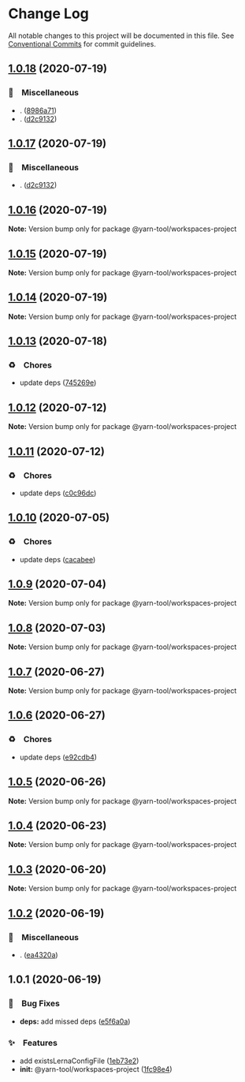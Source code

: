 # Change Log

All notable changes to this project will be documented in this file.
See [Conventional Commits](https://conventionalcommits.org) for commit guidelines.

## [1.0.18](https://github.com/bluelovers/ws-yarn-workspaces/compare/@yarn-tool/workspaces-project@1.0.15...@yarn-tool/workspaces-project@1.0.18) (2020-07-19)


### 🔖　Miscellaneous

* . ([8986a71](https://github.com/bluelovers/ws-yarn-workspaces/commit/8986a714a1902681563c7ee6a8591019043b38ef))
* . ([d2c9132](https://github.com/bluelovers/ws-yarn-workspaces/commit/d2c9132a20002352b271d6dc7acaf21983586fcb))





## [1.0.17](https://github.com/bluelovers/ws-yarn-workspaces/compare/@yarn-tool/workspaces-project@1.0.15...@yarn-tool/workspaces-project@1.0.17) (2020-07-19)


### 🔖　Miscellaneous

* . ([d2c9132](https://github.com/bluelovers/ws-yarn-workspaces/commit/d2c9132a20002352b271d6dc7acaf21983586fcb))





## [1.0.16](https://github.com/bluelovers/ws-yarn-workspaces/compare/@yarn-tool/workspaces-project@1.0.15...@yarn-tool/workspaces-project@1.0.16) (2020-07-19)

**Note:** Version bump only for package @yarn-tool/workspaces-project





## [1.0.15](https://github.com/bluelovers/ws-yarn-workspaces/compare/@yarn-tool/workspaces-project@1.0.14...@yarn-tool/workspaces-project@1.0.15) (2020-07-19)

**Note:** Version bump only for package @yarn-tool/workspaces-project





## [1.0.14](https://github.com/bluelovers/ws-yarn-workspaces/compare/@yarn-tool/workspaces-project@1.0.13...@yarn-tool/workspaces-project@1.0.14) (2020-07-19)

**Note:** Version bump only for package @yarn-tool/workspaces-project





## [1.0.13](https://github.com/bluelovers/ws-yarn-workspaces/compare/@yarn-tool/workspaces-project@1.0.12...@yarn-tool/workspaces-project@1.0.13) (2020-07-18)


### ♻️　Chores

* update deps ([745269e](https://github.com/bluelovers/ws-yarn-workspaces/commit/745269e4d21dd25b298be7158ec7e87156c71976))





## [1.0.12](https://github.com/bluelovers/ws-yarn-workspaces/compare/@yarn-tool/workspaces-project@1.0.11...@yarn-tool/workspaces-project@1.0.12) (2020-07-12)

**Note:** Version bump only for package @yarn-tool/workspaces-project





## [1.0.11](https://github.com/bluelovers/ws-yarn-workspaces/compare/@yarn-tool/workspaces-project@1.0.10...@yarn-tool/workspaces-project@1.0.11) (2020-07-12)


### ♻️　Chores

* update deps ([c0c96dc](https://github.com/bluelovers/ws-yarn-workspaces/commit/c0c96dcc7f9d6adc6cfd0b51e3cdcc03d75cf830))





## [1.0.10](https://github.com/bluelovers/ws-yarn-workspaces/compare/@yarn-tool/workspaces-project@1.0.9...@yarn-tool/workspaces-project@1.0.10) (2020-07-05)


### ♻️　Chores

* update deps ([cacabee](https://github.com/bluelovers/ws-yarn-workspaces/commit/cacabee52ec251987290f5c7c53cf474ceaae5b7))





## [1.0.9](https://github.com/bluelovers/ws-yarn-workspaces/compare/@yarn-tool/workspaces-project@1.0.8...@yarn-tool/workspaces-project@1.0.9) (2020-07-04)

**Note:** Version bump only for package @yarn-tool/workspaces-project





## [1.0.8](https://github.com/bluelovers/ws-yarn-workspaces/compare/@yarn-tool/workspaces-project@1.0.7...@yarn-tool/workspaces-project@1.0.8) (2020-07-03)

**Note:** Version bump only for package @yarn-tool/workspaces-project





## [1.0.7](https://github.com/bluelovers/ws-yarn-workspaces/compare/@yarn-tool/workspaces-project@1.0.6...@yarn-tool/workspaces-project@1.0.7) (2020-06-27)

**Note:** Version bump only for package @yarn-tool/workspaces-project





## [1.0.6](https://github.com/bluelovers/ws-yarn-workspaces/compare/@yarn-tool/workspaces-project@1.0.5...@yarn-tool/workspaces-project@1.0.6) (2020-06-27)


### ♻️　Chores

* update deps ([e92cdb4](https://github.com/bluelovers/ws-yarn-workspaces/commit/e92cdb46b84fdf718a87731f4186e86cce78e216))





## [1.0.5](https://github.com/bluelovers/ws-yarn-workspaces/compare/@yarn-tool/workspaces-project@1.0.4...@yarn-tool/workspaces-project@1.0.5) (2020-06-26)

**Note:** Version bump only for package @yarn-tool/workspaces-project





## [1.0.4](https://github.com/bluelovers/ws-yarn-workspaces/compare/@yarn-tool/workspaces-project@1.0.3...@yarn-tool/workspaces-project@1.0.4) (2020-06-23)

**Note:** Version bump only for package @yarn-tool/workspaces-project





## [1.0.3](https://github.com/bluelovers/ws-yarn-workspaces/compare/@yarn-tool/workspaces-project@1.0.2...@yarn-tool/workspaces-project@1.0.3) (2020-06-20)

**Note:** Version bump only for package @yarn-tool/workspaces-project





## [1.0.2](https://github.com/bluelovers/ws-yarn-workspaces/compare/@yarn-tool/workspaces-project@1.0.1...@yarn-tool/workspaces-project@1.0.2) (2020-06-19)


### 🔖　Miscellaneous

* . ([ea4320a](https://github.com/bluelovers/ws-yarn-workspaces/commit/ea4320a8885ccaa448e343856818d08cfc2f1992))





## 1.0.1 (2020-06-19)


### 🐛　Bug Fixes

* **deps:** add missed deps ([e5f6a0a](https://github.com/bluelovers/ws-yarn-workspaces/commit/e5f6a0a59f1e36d6fe473e390855d45cba515671))


### ✨　Features

* add existsLernaConfigFile ([1eb73e2](https://github.com/bluelovers/ws-yarn-workspaces/commit/1eb73e238f2e8d127d7ef789bf005f2475e3a14e))
* **init:** @yarn-tool/workspaces-project ([1fc98e4](https://github.com/bluelovers/ws-yarn-workspaces/commit/1fc98e418d4daeca427b77e7dfd5b644ec74c47d))
